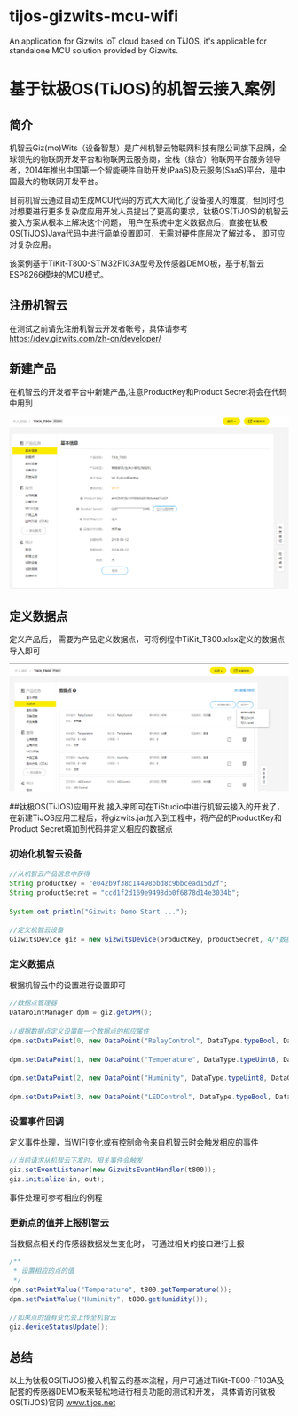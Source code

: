 # tijos-gizwits-mcu-wifi
An application for Gizwits IoT cloud based on TiJOS, it's applicable for standalone MCU solution provided by Gizwits.



# 基于钛极OS(TiJOS)的机智云接入案例

## 简介

机智云Giz(mo)Wits（设备智慧）是广州机智云物联网科技有限公司旗下品牌，全球领先的物联网开发平台和物联网云服务商，全栈（综合）物联网平台服务领导者，2014年推出中国第一个智能硬件自助开发(PaaS)及云服务(SaaS)平台，是中国最大的物联网开发平台。

目前机智云通过自动生成MCU代码的方式大大简化了设备接入的难度，但同时也对想要进行更多复杂度应用开发人员提出了更高的要求，钛极OS(TiJOS)的机智云接入方案从根本上解决这个问题， 用户在系统中定义数据点后，直接在钛极OS(TiJOS)Java代码中进行简单设置即可，无需对硬件底层次了解过多， 即可应对复杂应用。

该案例基于TiKit-T800-STM32F103A型号及传感器DEMO板，基于机智云ESP8266模块的MCU模式。



## 注册机智云

在测试之前请先注册机智云开发者帐号，具体请参考 https://dev.gizwits.com/zh-cn/developer/



## 新建产品

在机智云的开发者平台中新建产品,注意ProductKey和Product Secret将会在代码中用到

![1524896161184](./img/product.png)



## 定义数据点

定义产品后， 需要为产品定义数据点，可将例程中TiKit_T800.xlsx定义的数据点导入即可

![1524896263130](./img/datapoint.png)

##钛极OS(TiJOS)应用开发
接入来即可在TiStudio中进行机智云接入的开发了， 在新建TiJOS应用工程后，将gizwits.jar加入到工程中，将产品的ProductKey和Product Secret填加到代码并定义相应的数据点

### 初始化机智云设备

```java
//从机智云产品信息中获得
String productKey = "e042b9f38c14498bbd8c9bbcead15d2f";
String productSecret = "ccd1f2d169e9498db0f6878d14e3034b";

System.out.println("Gizwits Demo Start ...");

//定义机智云设备
GizwitsDevice giz = new GizwitsDevice(productKey, productSecret, 4/*数据点个数*/);

```



### 定义数据点

根据机智云中的设置进行设置即可

```java
//数据点管理器
DataPointManager dpm = giz.getDPM();

//根据数据点定义设置每一个数据点的相应属性
dpm.setDataPoint(0, new DataPoint("RelayControl", DataType.typeBool, DataGroup.readWrite, 1));

dpm.setDataPoint(1, new DataPoint("Temperature", DataType.typeUint8, DataGroup.readOnly, 1, 0));

dpm.setDataPoint(2, new DataPoint("Huminity", DataType.typeUint8, DataGroup.readOnly, 1, 0));

dpm.setDataPoint(3, new DataPoint("LEDControl", DataType.typeBool, DataGroup.readWrite, 1));

```



### 设置事件回调

定义事件处理，当WIFI变化或有控制命令来自机智云时会触发相应的事件

``` java
//当前请求从机智云下发时，相关事件会触发
giz.setEventListener(new GizwitsEventHandler(t800));
giz.initialize(in, out);
```

事件处理可参考相应的例程



### 更新点的值并上报机智云

当数据点相关的传感器数据发生变化时， 可通过相关的接口进行上报

```java
/**
 * 设置相应的点的值 
 */
dpm.setPointValue("Temperature", t800.getTemperature());
dpm.setPointValue("Huminity", t800.getHumidity());

//如果点的值有变化会上传至机智云
giz.deviceStatusUpdate();
```



## 总结

以上为钛极OS(TiJOS)接入机智云的基本流程，用户可通过TiKit-T800-F103A及配套的传感器DEMO板来轻松地进行相关功能的测试和开发， 具体请访问钛极OS(TiJOS)官网 www.tijos.net